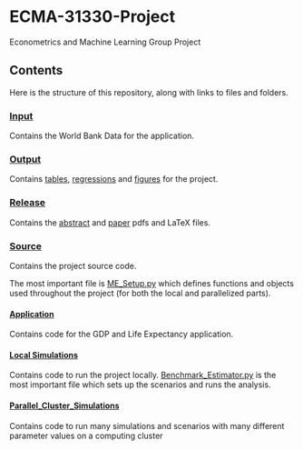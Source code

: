 # ECMA-31330-Project

Econometrics and Machine Learning Group Project

## Contents

Here is the structure of this repository, along with links to files and folders.

### [Input](Input)

Contains the World Bank Data for the application.

### [Output](Output)

Contains [tables](Output/Tables), [regressions](Output/Regressions) and [figures](Output/Figures) for the project.

### [Release](Release)

Contains the [abstract](Release/Abstract.pdf) and [paper](Release/Factors_and_Measurement_Error.pdf) pdfs and LaTeX files.

### [Source](Source)

Contains the project source code.

The most important file is [ME_Setup.py](Source/ME_Setup.py) which defines functions and objects used throughout the project (for both the local and parallelized parts).

#### [Application](Source/Application)

Contains code for the GDP and Life Expectancy application.

#### [Local Simulations](Source/Local_Simulations)

Contains code to run the project locally. [Benchmark_Estimator.py](Source/Local_Simulations/Benchmark_Estimator.py) is the most important file which sets up the scenarios and runs the analysis.

#### [Parallel_Cluster_Simulations](Source/Parallel_Cluster_Simulations)

Contains code to run many simulations and scenarios with many different parameter values on a computing cluster
